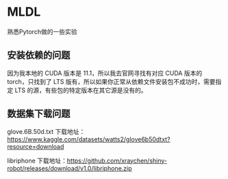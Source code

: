 # MLDL
熟悉Pytorch做的一些实验

## 安装依赖的问题

因为我本地的 CUDA 版本是 11.1，所以我去官网寻找有对应 CUDA 版本的 torch，只找到了 LTS 版有，所以如果你正常从依赖文件安装包不成功时，需要指定 LTS 的源，有些包的特定版本在其它源是没有的。

## 数据集下载问题

glove.6B.50d.txt 下载地址：https://www.kaggle.com/datasets/watts2/glove6b50dtxt?resource=download

libriphone 下载地址：https://github.com/xraychen/shiny-robot/releases/download/v1.0/libriphone.zip
